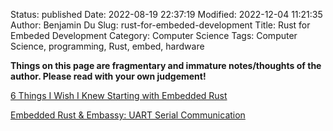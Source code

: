 Status: published
Date: 2022-08-19 22:37:19
Modified: 2022-12-04 11:21:35
Author: Benjamin Du
Slug: rust-for-embeded-development
Title: Rust for Embeded Development
Category: Computer Science
Tags: Computer Science, programming, Rust, embed, hardware

**Things on this page are fragmentary and immature notes/thoughts of the author. Please read with your own judgement!**

[6 Things I Wish I Knew Starting with Embedded Rust](https://apollolabsblog.hashnode.dev/6-things-i-wish-i-knew-starting-with-embedded-rust)

[Embedded Rust & Embassy: UART Serial Communication](https://apollolabsblog.hashnode.dev/embedded-rust-embassy-uart-serial-communication)


